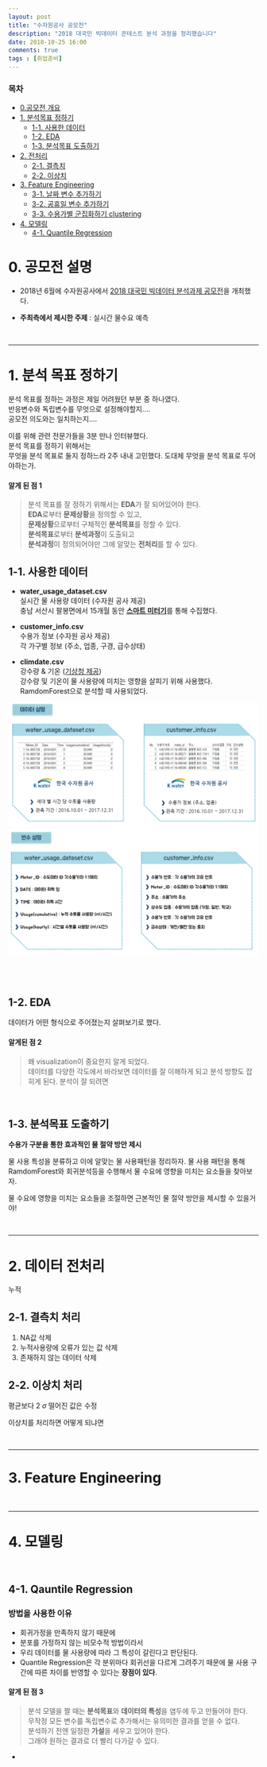 ```yaml
---
layout: post
title: "수자원공사 공모전"
description: "2018 대국민 빅데이터 콘테스트 분석 과정을 정리했습니다"
date: 2018-10-25 16:00  
comments: true
tags : [취업준비]
---
```


### 목차 

- [0.공모전 개요](#0-공모전-개요)
- [1. 분석목표 정하기](#1-분석-목표-정하기)
    + [1-1. 사용한 데이터](#1-1-사용한-데이터)
    + [1-2. EDA](#1-2-EDA)
    + [1-3. 분석목표 도출하기](#1-3-분석목표-도출하기)
- [2. 전처리](#2-전처리)
    + [2-1. 결측치](#2-1)
    + [2-2. 이상치](#2-2)
- [3. Feature Engineering](#3)
    + [3-1. 날짜 변수 추가하기](#3-1)
    + [3-2. 공휴일 변수 추가하기](#3-2)
    + [3-3. 수용가별 군집화하기 clustering](#3-3)
- [4. 모델링](#4)
    + [4-1. Quantile Regression](#4-1)


# 0. 공모전 설명 

- 2018년 6월에 수자원공사에서 [2018 대국민 빅데이터 분석과제 공모전](https://www.kwater.or.kr/news/repoView.do?brdId=KO26&s_mid=36&seq=104197)을 개최했다.

- **주최측에서 제시한 주제** : 실시간 물수요 예측

<br>

***
# 1. 분석 목표 정하기

분석 목표를 정하는 과정은 제일 어려웠던 부분 중 하나였다. <br>
반응변수와 독립변수를 무엇으로 설정해야할지....  <br>
공모전 의도와는 일치하는지.... <br> 

이를 위해 관련 전문가들을 3분 만나 인터뷰했다. <br> 
분석 목표를 정하기 위해서는 <br>
무엇을 분석 목표로 둘지 정하느라 2주 내내 고민했다. 
도대체 무엇을 분석 목표로 두어야하는가. 



#### 알게 된 점 1 

> 분석 목표를 잘 정하기 위해서는 **EDA**가 잘 되어있어야 한다. <br>
> **EDA**로부터 **문제상황**을 정의할 수 있고, <br>
> **문제상황**으로부터 구체적인 **분석목표**를 정할 수 있다.  <br>
> **분석목표**로부터 **분석과정**이 도출되고 <br>
> **분석과정**이 정의되어야만 그에 알맞는 **전처리**를 할 수 있다. 






## 1-1. 사용한 데이터


- **water_usage_dataset.csv** <br>
실시간 물 사용량 데이터 (수자원 공사 제공) <br>
충남 서산시 팔봉면에서 15개월 동안 [**스마트 미터기**](http://www.sommeliertimes.com/news/articleView.html?idxno=2907)를 통해 수집했다.  <br>


- **customer_info.csv** <br>
수용가 정보 (수자원 공사 제공) <br>
각 가구별 정보 (주소, 업종, 구경, 급수상태) <br>

- **climdate.csv** <br>
강수량 & 기온 ([기상청 제공](https://data.kma.go.kr/data/rmt/rmtList.do?code=410&pgmNo=571)) <br>
강수량 및 기온이 물 사용량에 미치는 영향을 살피기 위해 사용했다. <br>
RamdomForest으로 분석할 때  사용되었다.  <br>

![데이터설명](image/variable2.png) <br>
![변수설명](image/variable1.png)

<br>



<br>

## 1-2. EDA


데이터가 어떤 형식으로 주어졌는지 살펴보기로 했다. 

#### 알게된 점 2
>  왜 visualization이 중요한지 알게 되었다. <br>
>  데이터를 다양한 각도에서 바라보면 데이터를 잘 이해하게 되고 분석 방향도 잡히게 된다. 
>  분석이 잘 되려면 

<br>

## 1-3. 분석목표 도출하기

**수용가 구분을 통한 효과적인 물 절약 방안 제시**

물 사용 특성을 분류하고 이에 알맞는 물 사용패턴을 정리하자. 
물 사용 패턴을 통해 RamdomForest와 회귀분석등을 수행해서 물 수요에 영향을 미치는 요소들을 찾아보자. 

물 수요에 영향을 미치는 요소들을 조절하면 근본적인 물 절약 방안을 제시할 수 있을거야!


<br>



*** 

# 2. 데이터 전처리 
누적 



## 2-1. 결측치 처리 
1. NA값 삭제
2. 누적사용량에 오류가 있는 값 삭제
3. 존재하지 않는 데이터 삭제


## 2-2. 이상치 처리 

평균보다 2 $\sigma$ 떨어진 값은 수정


이상치를 처리하면 어떻게 되냐면


<br>

***

# 3. Feature Engineering


<br>

*** 

# 4. 모델링 

<br>

## 4-1. Qauntile Regression

### 방법을 사용한 이유 
- 회귀가정을 만족하지 않기 때문에 
- 분포를 가정하지 않는 비모수적 방법이라서 
- 우리 데이터를 물 사용량에 따라 그 특성이 갈린다고 판단된다. 
- Quantile Regression은 각 분위마다 회귀선을 다르게 그려주기 때문에 물 사용 구간에 따른 차이를 반영할 수 있다는 **장점이 있다**. 


#### 알게 된 점 3

> 분석 모델을 짤 때는 **분석목표**와 **데이터의 특성**을 염두에 두고 만들어야 한다. <br> 
> 무작정 모든 변수를 독립변수로 추가해서는 유의미한 결과를 얻을 수 없다.  <br>
> 분석하기 전엔 일정한 **가설**을 세우고 있어야 한다. <br> 
> 그래야 원하는 결과로 더 빨리 다가갈 수 있다.  <br>
- 
